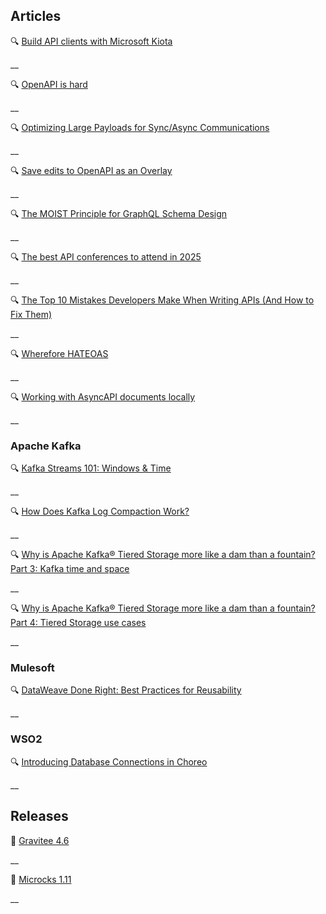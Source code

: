 ## Articles

🔍 [Build API clients with Microsoft Kiota](https://www.infoworld.com/article/3803379/build-api-clients-with-microsoft-kiota.html)

__

🔍 [OpenAPI is hard](https://quobix.com/articles/openapi-is-hard/)

__

🔍 [Optimizing Large Payloads for Sync/Async Communications](https://arvind4gl.medium.com/optimizing-large-payloads-for-sync-async-communications-fc71eacb6179)

__

🔍 [Save edits to OpenAPI as an Overlay](https://lornajane.net/posts/2025/save-edits-to-openapi-as-an-overlay)

__

🔍 [The MOIST Principle for GraphQL Schema Design](https://magiroux.com/moist-principle)

__

🔍 [The best API conferences to attend in 2025](https://tyk.io/blog/best-api-conferences/)

__

🔍 [The Top 10 Mistakes Developers Make When Writing APIs (And How to Fix Them)](https://dev.to/balrajola/the-top-10-mistakes-developers-make-when-writing-apis-and-how-to-fix-them-ng3)

__

🔍 [Wherefore HATEOAS](https://apidesignmatters.substack.com/p/wherefore-hateoas)

__

🔍 [Working with AsyncAPI documents locally](https://www.brainfart.dev/blog/asyncapi-local-setup)

__

### Apache Kafka

🔍 [Kafka Streams 101: Windows & Time](https://www.responsive.dev/blog/windows-and-time-kafka-streams-101)

__

🔍 [How Does Kafka Log Compaction Work?](https://www.nootcode.com/knowledge/en/kafka-log-compaction)

__

🔍 [Why is Apache Kafka® Tiered Storage more like a dam than a fountain? Part 3: Kafka time and space](https://www.instaclustr.com/blog/apache-kafka-tiered-storage-part-3/)

__

🔍 [Why is Apache Kafka® Tiered Storage more like a dam than a fountain? Part 4: Tiered Storage use cases](https://www.instaclustr.com/blog/apache-kafka-tiered-storage-part-4/)

__

### Mulesoft

🔍 [DataWeave Done Right: Best Practices for Reusability](https://medium.com/another-integration-blog/dataweave-done-right-best-practices-for-reusability-fa7ce347d068)

__

### WSO2

🔍 [Introducing Database Connections in Choreo](https://wso2.com/library/blogs/introducing-database-connections-choreo/)

__

## Releases

🚀 [Gravitee 4.6](https://www.gravitee.io/blog/gravitee-4.6-release-overview)

__

🚀 [Microcks 1.11](https://microcks.io/blog/microcks-1.11.0-release/)

__